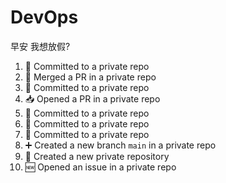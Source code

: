 # DevOps
早安 我想放假?

<!--START_SECTION:activity-->
1. 📝 Committed to a private repo
2. 🔀 Merged a PR in a private repo
3. 📝 Committed to a private repo
4. 📥 Opened a PR in a private repo
5. 📝 Committed to a private repo
6. 📝 Committed to a private repo
7. 📝 Committed to a private repo
8. ➕ Created a new branch `main` in a private repo
9. 🎉 Created a new private repository
10. 🆕 Opened an issue in a private repo
<!--END_SECTION:activity-->            

